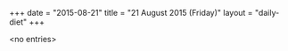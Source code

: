 +++
date = "2015-08-21"
title = "21 August 2015 (Friday)"
layout = "daily-diet"
+++

<p>&lt;no entries&gt;</p>